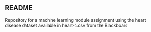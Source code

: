 ## README

Repository for a machine learning module assignment using the heart disease dataset available in heart-c.csv from the Blackboard
